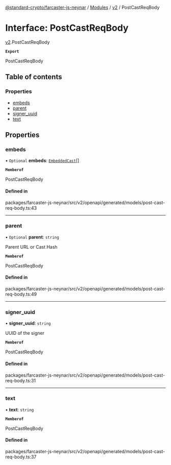[@standard-crypto/farcaster-js-neynar](../README.md) / [Modules](../modules.md) / [v2](../modules/v2.md) / PostCastReqBody

# Interface: PostCastReqBody

[v2](../modules/v2.md).PostCastReqBody

**`Export`**

PostCastReqBody

## Table of contents

### Properties

- [embeds](v2.PostCastReqBody.md#embeds)
- [parent](v2.PostCastReqBody.md#parent)
- [signer\_uuid](v2.PostCastReqBody.md#signer_uuid)
- [text](v2.PostCastReqBody.md#text)

## Properties

### embeds

• `Optional` **embeds**: [`EmbeddedCast`](../modules/v2.md#embeddedcast)[]

**`Memberof`**

PostCastReqBody

#### Defined in

packages/farcaster-js-neynar/src/v2/openapi/generated/models/post-cast-req-body.ts:43

___

### parent

• `Optional` **parent**: `string`

Parent URL or Cast Hash

**`Memberof`**

PostCastReqBody

#### Defined in

packages/farcaster-js-neynar/src/v2/openapi/generated/models/post-cast-req-body.ts:49

___

### signer\_uuid

• **signer\_uuid**: `string`

UUID of the signer

**`Memberof`**

PostCastReqBody

#### Defined in

packages/farcaster-js-neynar/src/v2/openapi/generated/models/post-cast-req-body.ts:31

___

### text

• **text**: `string`

**`Memberof`**

PostCastReqBody

#### Defined in

packages/farcaster-js-neynar/src/v2/openapi/generated/models/post-cast-req-body.ts:37
